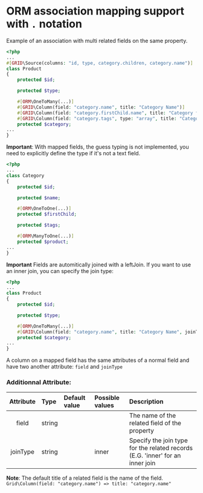 ORM association mapping support with `.` notation
=================================================

Example of an association with multi related fields on the same property.

```php
<?php
...
#[GRID\Source(columns: "id, type, category.children, category.name")]
class Product
{
    protected $id;

    protected $type;

    #[ORM\OneToMany(...)]
    #[GRID\Column(field: "category.name", title: "Category Name")]
    #[GRID\Column(field: "category.firstChild.name", title: "Category first child")]
    #[GRID\Column(field: "category.tags", type: "array", title: "Category tags")]
    protected $category;
...
}
```

**Important**: With mapped fields, the guess typing is not implemented, you need to explicitly define the type if it's not a text field.

```php
<?php
...
class Category
{
    protected $id;

    protected $name;

    #[ORM\OneToOne(...)]
    protected $firstChild;

    protected $tags;

    #[ORM\ManyToOne(...)]
    protected $product;
...
}
```

**Important** Fields are automitically joined with a leftJoin. If you want to use an inner join, you can specify the join type:

```php
<?php
...
class Product
{
    protected $id;

    protected $type;

    #[ORM\OneToMany(...)]
    #[GRID\Column(field: "category.name", title: "Category Name", joinType: "inner")]
    protected $category;
...
}
```

A column on a mapped field has the same attributes of a normal field and have two another attribute: `field` and `joinType`


### Additionnal Attribute:

|Attribute|Type|Default value|Possible values|Description|
|:--:|:--|:--|:--|:--|
|field|string|||The name of the related field of the property|
|joinType|string||inner|Specify the join type for the related records (E.G. 'inner' for an inner join|

**Note**: The default title of a related field is the name of the field.
`Grid\Column(field: "category.name") => title: "category.name"`
